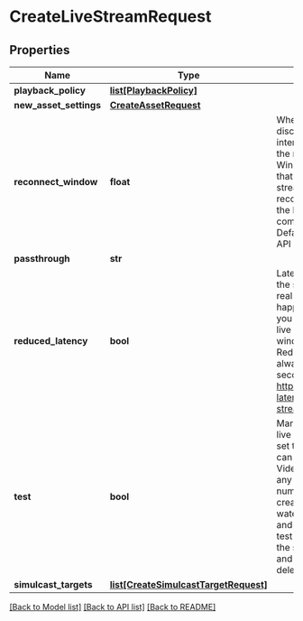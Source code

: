 # CreateLiveStreamRequest

## Properties
Name | Type | Description | Notes
------------ | ------------- | ------------- | -------------
**playback_policy** | [**list[PlaybackPolicy]**](PlaybackPolicy.md) |  | [optional] 
**new_asset_settings** | [**CreateAssetRequest**](CreateAssetRequest.md) |  | [optional] 
**reconnect_window** | **float** | When live streaming software disconnects from Mux, either intentionally or due to a drop in the network, the Reconnect Window is the time in seconds that Mux should wait for the streaming software to reconnect before considering the live stream finished and completing the recorded asset. Defaults to 60 seconds on the API if not specified. | [optional] 
**passthrough** | **str** |  | [optional] 
**reduced_latency** | **bool** | Latency is the time from when the streamer does something in real life to when you see it happen in the player. Set this if you want lower latency for your live stream. Note: Reconnect windows are incompatible with Reduced Latency and will always be set to zero (0) seconds. Read more here: https://mux.com/blog/reduced-latency-for-mux-live-streaming-now-available/ | [optional] 
**test** | **bool** | Marks the live stream as a test live stream when the value is set to true. A test live stream can help evaluate the Mux Video APIs without incurring any cost. There is no limit on number of test live streams created. Test live streams are watermarked with the Mux logo and limited to 5 minutes. The test live stream is disabled after the stream is active for 5 mins and the recorded asset also deleted after 24 hours. | [optional] 
**simulcast_targets** | [**list[CreateSimulcastTargetRequest]**](CreateSimulcastTargetRequest.md) |  | [optional] 

[[Back to Model list]](../README.md#documentation-for-models) [[Back to API list]](../README.md#documentation-for-api-endpoints) [[Back to README]](../README.md)


